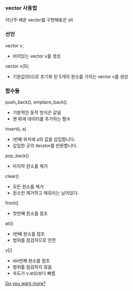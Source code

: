 ### vector 사용법

지난주 배운 vector를 구현해놓은 stl

### 선언
vector<int> v;
- 비어있는 vector v를 생성

vector<int> v(5);
- 기본값(0)으로 초기화 된 5개의 원소를 가지는 vector v를 생성

### 함수들
push_back(), emplace_back() 
- 기본적인 동작 방식은 같음
- 맨 뒤에 데이터를 추가하는 함수

insert(i, a)
- i번째 위치에 a의 값을 삽입합니다.
- 삽입한 곳의 iterator를 반환합니다.

pop_back()
- 마지막 원소를 제거

clear()
- 모든 원소를 제거
- 원소만 제거하고 메모리는 남아있다.

front()
- 첫번째 원소를 참조

at(i)
 - i번째 원소를 참조
 - 범위를 점검하므로 안전

v[i]
- idx번째 원소를 참조
- 범위를 점검하지 않음
- 속도가 v.at(i)보다 빠름


<a href = https://blockdmask.tistory.com/70 >Do you want more?</a>